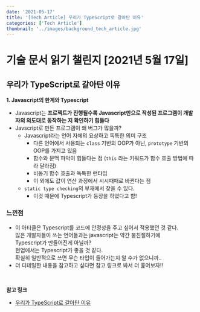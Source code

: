 ```yaml
---
date: '2021-05-17'
title: '[Tech Article] 우리가 TypeScript로 갈아탄 이유'
categories: ['Tech Article']
thumbnail: '../images/background_tech_article.jpg'
---
```


# 기술 문서 읽기 챌린지 [2021년 5월 17일]

## **우리가 TypeScript로 갈아탄 이유**

**1. Javascript의 한계와 Typescript**  
- Javascript는 **프로젝트가 진행될수록 Javascript만으로 작성된 프로그램이 개발자의 의도대로 동작하는 지 확인하기 힘들다**
- Javscript로 만든 프로그램이 왜 버그가 많을까?
    - Javascript라는 언어 자체의 요상하고 독특한 의미 구조
        - 다른 언어에서 사용되는 `class` 기반의 OOP가 아닌, `prototype` 기반의 OOP를 가지고 있음
        - 함수와 문맥 파악이 힘들다는 점 (`this` 라는 키워드가 함수 호출 방법에 따라 달라짐)
        - 비동기 함수 호출과 독특한 런타임
        - 이 외에도 값이 연산 과정에서 시시때때로 바뀐다는 점
    - `static type checking`의 부재에서 찾을 수 있다.
        - 이것 때문에 Typescript가 등장을 하였다고 함!

### 느낀점

-   이 아티클은 Typescript를 코드에 안정성을 주고 싶어서 적용했던 것 같다.  
     많은 개발자들이 쓰는 언어들과는 javascript는 약간 불친절하기에  
     Typescript가 만들어진게 아닐까?  
     현업에서는 Typescript가 좋을 것 같다.  
     확실히 일반적으로 쓰면 무슨 타입이 들어가는지 알 수가 없으니까..
-   더 디테일한 내용을 참고하고 싶다면 참고 링크로 봐서 더 훑어보자!!

<br/>

**참고 링크**

-   [우리가 TypeScript로 갈아탄 이유](https://brunch.co.kr/@redwit/1)
